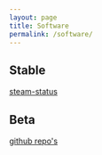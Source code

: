 ```yaml
---
layout: page
title: Software
permalink: /software/
---
```


## Stable

[steam-status](/steam-status)

## Beta

[github repo's](/software/github)
